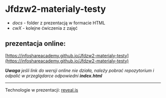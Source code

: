 # Jfdzw2-materialy-testy

- _docs_ - folder z prezentacją w formacie HTML
- _cwX_ - kolejne ćwiczenia z zajęć

## prezentacja online: 
[https://infoshareacademy.github.io/Jfdzw2-materialy-testy](https://infoshareacademy.github.io/Jfdzw2-materialy-testy)

_**Uwaga** jeśli link do wersji online nie działa, należy pobrać repozytorium i odpalić w przeglądarce odpowiedni **index.html**_
___
Technologie w prezentacji: [reveal.js](http://lab.hakim.se/reveal-js/#/)
